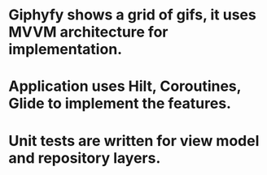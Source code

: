 # Giphyfy shows a grid of gifs, it uses MVVM architecture for implementation. 
# Application uses Hilt, Coroutines, Glide to implement the features.
# Unit tests are written for view model and repository layers.
